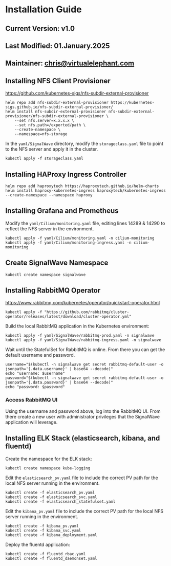 # Installation Guide
## Current Version: v1.0
## Last Modified: 01.January.2025
## Maintainer: chris@virtualelephant.com

## Installing NFS Client Provisioner
https://github.com/kubernetes-sigs/nfs-subdir-external-provisioner

```
helm repo add nfs-subdir-external-provisioner https://kubernetes-sigs.github.io/nfs-subdir-external-provisioner/
helm install nfs-subdir-external-provisioner nfs-subdir-external-provisioner/nfs-subdir-external-provisioner \
    --set nfs.server=x.x.x.x \
    --set nfs.path=/exported/path \
    --create-namespace \
    --namespace=nfs-storage
```

In the `yaml/SignalWave` directory, modify the `storageclass.yaml` file to point to the NFS server and apply it in the cluster.
```
kubectl apply -f storageclass.yaml
```

## Installing HAProxy Ingress Controller
```
helm repo add haproxytech https://haproxytech.github.io/helm-charts
helm install haproxy-kubernetes-ingress haproxytech/kubernetes-ingress --create-namespace --namespace haproxy
```

## Installing Grafana and Prometheus
Modify the `yaml/Cilium/monitoring.yaml` file, editing lines 14289 & 14290 to reflect the NFS server in the environment.
```
kubectl apply -f yaml/Cilium/monitoring.yaml -n cilium-monitoring
kubectl apply -f yaml/Cilium/monitoring-ingress.yaml -n cilium-monitoring
```

## Create SignalWave Namespace
```
kubectl create namespace signalwave
```

## Installing RabbitMQ Operator
https://www.rabbitmq.com/kubernetes/operator/quickstart-operator.html

```
kubectl apply -f "https://github.com/rabbitmq/cluster-operator/releases/latest/download/cluster-operator.yml"
```

Build the local RabbitMQ application in the Kubernetes environment:
```
kubectl apply -f yaml/SignalWave/rabbitmq-prod.yaml -n signalwave
kubectl apply -f yaml/SignalWave/rabbitmq-ingress.yaml -n signalwave
```

Wait until the StatefulSet for RabbitMQ is online. From there you can get the default username and password.

```
username="$(kubectl -n signalwave get secret rabbitmq-default-user -o jsonpath='{.data.username}' | base64 --decode)"
echo "username: $username"
password="$(kubectl -n signalwave get secret rabbitmq-default-user -o jsonpath='{.data.password}' | base64 --decode)"
echo "password: $password"
```

### Access RabbitMQ UI
Using the username and password above, log into the RabbitMQ UI. From there create a new user with administrator privileges
that the SignalWave application will leverage.

## Installing ELK Stack (elasticsearch, kibana, and fluentd)
Create the namespace for the ELK stack:
```
kubectl create namespace kube-logging
```
Edit the `elasticsearch_pv.yaml` file to include the correct PV path for the local NFS server running in the environment.

```
kubectl create -f elasticsearch_pv.yaml
kubectl create -f elasticsearch_svc.yaml
kubectl create -f elasticsearch_statefulset.yaml
```

Edit the `kibana_pv.yaml` file to include the correct PV path for the local NFS server running in the environment.

```
kubectl create -f kibana_pv.yaml
kubectl create -f kibana_svc.yaml
kubectl create -f kibana_deployment.yaml
```

Deploy the fluentd application:
```
kubectl create -f fluentd_rbac.yaml
kubectl create -f fluentd_daemonset.yaml
```